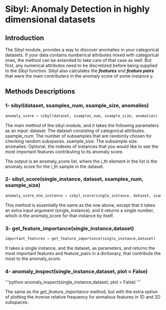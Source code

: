 # Sibyl: Anomaly Detection in highly dimensional datasets

## Introduction

The Sibyl module, provides a way to discover anomalies in your categorical datasets. If your data contains numberical attributes mixed with categorical ones, the method can be extended to take care of that case as well. But first, any numerical attributes need to be discretized before being supplied to the Sibyl function. Sibyl also calculates the ***features*** and ***feature pairs*** that were the main contributers in the anomaly score of some instance y.


## Methods Descriptions
### 1- sibyl(dataset, ssamples_num, ssample_size, anomalies)
```python
anomaly_score = sibyl(dataset, ssamples_num, ssample_size, anomalies)
```

The main method of the sibyl module,  and it takes the following parameters as an input:
dataset: The dataset consisting of categorical attributes.
ssample_num: The number of subsamples that are randomly chosen for checking random subspaces.
ssample_size: The subsample size.
anomalies: Optional, the indexes of instances that you would like to see the most important features contributing to its anomaly score.

The output is an anomaly_score list, where the i_th element in the list is the anomaly score for the i_th sample in the dataset.

### 2- sibyl_score(single_instance, dataset, ssamples_num, ssample_size)
```python
anomaly_score_one_instance = sibyl_score(single_instance, dataset, ssamples_num, ssample_size)
```

This method is essentially the same as the one above, except that it takes an extra input argument (single_instance), and it returns a single number, which is the anomaly_score for that instance by itself.

### 3- get_feature_importance(single_instance,dataset)
```python
important_features = get_feature_importance(single_instance,dataset)
```
It takes a single instance, and the dataset, as parameters, and returns the most important features and feature_pairs in a dictionary, that contribute the most to the anomaly_score.

### 4- anomaly_inspect(single_instance,dataset, plot = False)
'''python
anomaly_inspect(single_instance,dataset, plot = False)
'''

The same as the *get_feature_importance* method, but with the extra option of plotting the inverse relative frequency for anmalous features in 1D and 2D subspaces.
